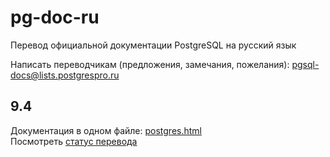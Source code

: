 # pg-doc-ru
Перевод официальной документации PostgreSQL на русский язык

Написать переводчикам (предложения, замечания, пожелания): pgsql-docs@lists.postgrespro.ru

## 9.4
Документация в одном файле: [postgres.html](https://github.com/pluzanov/pg-doc-ru/blob/master/9.4/postgres.html)  
Посмотреть [статус перевода](https://github.com/pluzanov/pg-doc-ru/wiki/%D0%A1%D1%82%D0%B0%D1%82%D1%83%D1%81-%D0%BF%D0%B5%D1%80%D0%B5%D0%B2%D0%BE%D0%B4%D0%B0-%D0%B4%D0%BE%D0%BA%D1%83%D0%BC%D0%B5%D0%BD%D1%82%D0%B0%D1%86%D0%B8%D0%B8)
